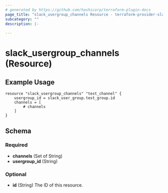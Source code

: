 ```yaml
---
# generated by https://github.com/hashicorp/terraform-plugin-docs
page_title: "slack_usergroup_channels Resource - terraform-provider-slack"
subcategory: ""
description: |-
  
---
```


# slack_usergroup_channels (Resource)

## Example Usage

```hcl
resource "slack_usergroup_channels" "test_channel" {
    usergroup_id = slack_user_group.test_group.id
    channels = [
        # channels
    ]
}
```


<!-- schema generated by tfplugindocs -->
## Schema

### Required

- **channels** (Set of String)
- **usergroup_id** (String)

### Optional

- **id** (String) The ID of this resource.


